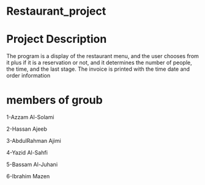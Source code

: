 # Restaurant_project


# Project Description


The program is a display of the restaurant menu, and the user chooses from it plus if it is a reservation or not, and it determines the number of people, the time, and the last stage. The invoice is printed with the time date and order information


# members of groub


1-Azzam Al-Solami

2-Hassan Ajeeb

3-AbdulRahman Ajimi

4-Yazid Al-Sahfi

5-Bassam Al-Juhani

6-Ibrahim Mazen
